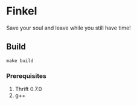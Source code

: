 
# Finkel

Save your soul and leave while you still have time!

## Build

    make build

### Prerequisites

1. Thrift 0.7.0
2. g++
